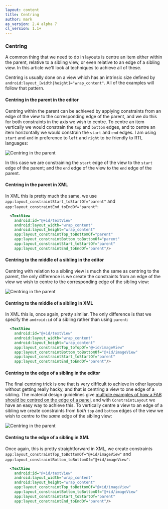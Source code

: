 ```yaml
---
layout: content
title: Centring
author: mark
as_version: 2.4 alpha 7
cl_version: 1.1+
---
```

### Centring

A common thing that we need to do in layouts is centre an item either within the parent, relative to a sibling view, or even relative to an edge of a sibling view. In this article we'll look at techniques to achieve all of these. 

Centring is usually done on a view which has an intrinsic size defined by `android:layout_[width|height]="wrap_content"`. All of the examples will follow that pattern. 

#### Centring in the parent in the editor

Centring within the parent can be achieved by applying constraints from an edge of the view to the corresponding edge of the parent, and we do this for both constraints in the axis we wish to centre. To centre an item vertically we would constrain the `top` and `bottom` edges, and to centre an item horizontally we would constrain the `start` and `end` edges. I am using `start` and `end` in preference to `left` and `right` to be friendly to RTL languages:

![Centring in the parent](../assets/images/tricks/centring_parent.gif)

In this case we are constraining the `start` edge of the view to the `start` edge of the parent; and the `end` edge of the view to the `end` edge of the parent. 

#### Centring in the parent in XML

In XML this is pretty much the same, we use `app:layout_constraintStart_toStartOf="parent"` and `app:layout_constraintEnd_toEndOf="parent"`:

```xml
  <TextView
    android:id="@+id/textView"
    android:layout_width="wrap_content"
    android:layout_height="wrap_content"
    app:layout_constraintTop_toBottomOf="parent"
    app:layout_constraintBottom_toBottomOf="parent"
    app:layout_constraintStart_toStartOf="parent"
    app:layout_constraintEnd_toEndOf="parent"/>
```

#### Centring to the middle of a sibling in the editor

Centring with relation to a sibling view is much the same as centring to the parent, the only difference is we create the constraints from an edge of the view we wish to centre to the corresponding edge of the sibling view:

![Centring in the parent](../assets/images/tricks/centring_sibling_middle.gif)

#### Centring to the middle of a sibling in XML

In XML this is, once again, pretty similar. The only difference is that we specify the `android:id` of a sibling rather than using `parent`:

```xml
  <TextView
    android:id="@+id/textView"
    android:layout_width="wrap_content"
    android:layout_height="wrap_content"
    app:layout_constraintTop_toTopOf="@+id/imageView"
    app:layout_constraintBottom_toBottomOf="@+id/imageView"
    app:layout_constraintStart_toStartOf="parent"
    app:layout_constraintEnd_toEndOf="parent"/>
```

#### Centring to the edge of a sibling in the editor

The final centring trick is one that is very difficult to achieve in other layouts without getting really hacky, and that is centring a view to one edge of a sibling. The material design guidelines give [multiple examples of how a FAB should be centred on the edge of a panel](https://material.io/guidelines/components/buttons-floating-action-button.html#buttons-floating-action-button-large-screens), and with `ConstraintLayout` we have an easy way to achieve this. To vertically centre a view to an edge of a sibling we create constraints from _both_ `top` and `bottom` edges of the view we wish to centre to the _same_ edge of the sibling view:   

![Centring in the parent](../assets/images/tricks/centring_sibling_edge.gif)

#### Centring to the edge of a sibling in XML

Once again, this is pretty straightforward in XML, we create constraints `app:layout_constraintTop_toBottomOf="@+id/imageView"` and `app:layout_constraintBottom_toBottomOf="@+id/imageView"`:

```xml
  <TextView
    android:id="@+id/textView"
    android:layout_width="wrap_content"
    android:layout_height="wrap_content"
    app:layout_constraintTop_toBottomOf="@+id/imageView"
    app:layout_constraintBottom_toBottomOf="@+id/imageView"
    app:layout_constraintStart_toStartOf="parent"
    app:layout_constraintEnd_toEndOf="parent"/>
```
